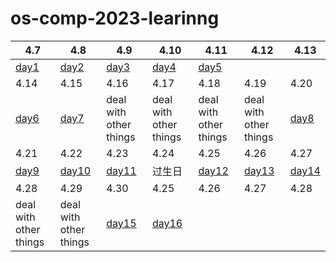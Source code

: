 # os-comp-2023-learinng

| 4.7                        | 4.8                         | 4.9                         | 4.10                        | 4.11                        | 4.12                        | 4.13                        |
| -------------------------- | --------------------------- | --------------------------- | --------------------------- | --------------------------- | --------------------------- | --------------------------- |
| [day1](./records/day01.md) | [day2](./records/day02.md)  | [day3](./records/day03.md)  | [day4](./records/day04.md)  | [day5](./records/day05.md)  |                             |                             |
| 4.14                       | 4.15                        | 4.16                        | 4.17                        | 4.18                        | 4.19                        | 4.20                        |
| [day6](./records/day06.md) | [day7](./records/day07.md)  | deal with other things      | deal with other things      | deal with other things      | deal with other things      | [day8](./records/day08.md)  |
| 4.21                       | 4.22                        | 4.23                        | 4.24                        | 4.25                        | 4.26                        | 4.27                        |
| [day9](./records/day09.md) | [day10](./records/day10.md) | [day11](./records/day11.md) | 过生日                         | [day12](./records/day12.md) | [day13](./records/day13.md) | [day14](./records/day14.md) |
| 4.28                       | 4.29                        | 4.30                        | 4.25                        | 4.26                        | 4.27                        | 4.28                        |
| deal with other things     | deal with other things      | [day15](./records/day15.md) | [day16](./records/day16.md) |                             |                             |                             |
